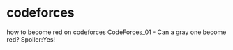 # codeforces
how to become red on codeforces
CodeForces_01 - Can a gray one become red? Spoiler:Yes!
